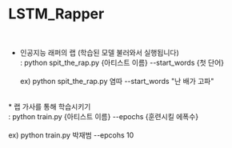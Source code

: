 # LSTM_Rapper
<br/>

* 인공지능 래퍼의 랩 (학습된 모델 불러와서 실행됩니다)
<br/>  : python spit_the_rap.py {아티스트 이름} --start_words {첫 단어} <br/>
<br/>    ex) python spit_the_rap.py 염따 --start_words "난 배가 고파" <br/>
<br/>
* 랩 가사를 통해 학습시키기 
<br/>  : python train.py {아티스트 이름} --epochs {훈련시킬 에폭수} <br/>
<br/>    ex) python train.py 박재범 --epcohs 10 <br/>
<br/>
